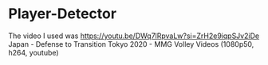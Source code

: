 # Player-Detector

The video I used was https://youtu.be/DWq7lRpvaLw?si=ZrH2e9iqpSJv2iDe Japan - Defense to Transition Tokyo 2020 - MMG Volley Videos (1080p50, h264, youtube)
